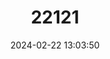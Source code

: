 ---
title: "22121"
category: "Trichomycterus chiltoni"
draft: false
date: 2024-02-22 13:03:50
languages:
  Spanish; Castilian: ["Bagre"]
---